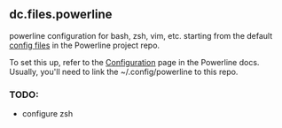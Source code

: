 ## dc.files.powerline

powerline configuration for bash, zsh, vim, etc.  starting from the
default [config files](https://github.com/Lokaltog/powerline/tree/develop/powerline/config_files) 
in the Powerline project repo.

To set this up, refer to the
[Configuration](http://powerline.readthedocs.org/en/latest/configuration.html#quick-setup-guide)
page in the Powerline docs.  Usually, you'll need to link the ~/.config/powerline to this repo.

### TODO:

- configure zsh
